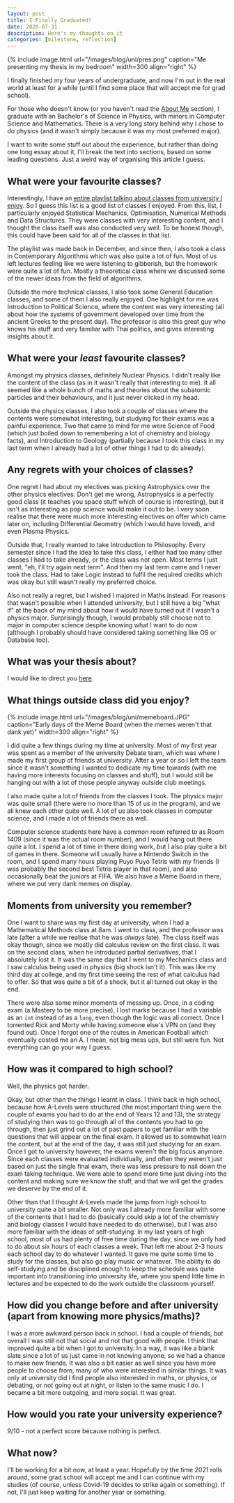 ```yaml
---
layout: post
title: I Finally Graduated!
date: 2020-07-31
description: Here's my thoughts on it
categories: [milestone, reflection]
---
```

{% include image.html url="/images/blog/uni/pres.png" caption="Me presenting my thesis in my bedroom" width=300 align="right" %}

I finally finished my four years of undergraduate, and now I'm out in the real world at least for a while (until I find some place that will accept me for grad school).

For those who doesn't know (or you haven't read the <a href="/about">About Me</a> section), I graduate with an Bachelor's of Science in Physics, with minors in Computer Science and Mathematics. There is a very long story behind why I chose to do physics (and it wasn't simply because it was my most preferred major).

I want to write some stuff out about the experience, but rather than doing one long essay about it, I'll break the text into sections, based on some leading questions. Just a weird way of organising this article I guess.

## What were your favourite classes?

Interestingly, I have an <a href="https://www.youtube.com/playlist?list=PLBzCYlA4J3e58YH6o73Na3EeVDIO4Y5zO">entire playlist talking about classes from university I enjoy</a>. So I guess this list is a good list of classes I enjoyed. From this, list, I particularly enjoyed Statistical Mechanics, Optimisation, Numerical Methods and Data Structures. They were classes with very interesting content, and I thought the class itself was also conducted very well. To be honest though, this could have been said for all of the classes in that list.

The playlist was made back in December, and since then, I also took a class in Contemporary Algorithms which was also quite a lot of fun. Most of us left lectures feeling like we were listening to gibberish, but the homework were quite a lot of fun. Mostly a theoretical class where we discussed some of the newer ideas from the field of algorithms.

Outside the more technical classes, I also took some General Education classes, and some of them I also really enjoyed. One highlight for me was Introduction to Political Science, where the content was very interesting (all about how the systems of government developed over time from the ancient Greeks to the present day). The professor is also this great guy who knows his stuff and very familiar with Thai politics, and gives interesting insights about it.

## What were your _least_ favourite classes?

Amongst my physics classes, definitely Nuclear Physics. I didn't really like the content of the class (as in it wasn't really that interesting to me). It all seemed like a whole bunch of maths and theories about the subatomic particles and their behaviours, and it just never clicked in my head.

Outside the physics classes, I also took a couple of classes where the contents were somewhat interesting, but studying for their exams was a painful experience. Two that came to mind for me were Science of Food (which just boiled down to remembering a lot of chemistry and biology facts), and Introduction to Geology (partially because I took this class in my last term when I already had a lot of other things I had to do already).

## Any regrets with your choices of classes?

One regret I had about my electives was picking Astrophysics over the other physics electives. Don't get me wrong, Astrophysics is a perfectly good class (it teaches you space stuff which of course is interesting), but it isn't as interesting as pop science would make it out to be. I very soon realise that there were much more interesting electives on offer which came later on, including Differential Geometry (which I would have loved), and even Plasma Physics.

Outside that, I really wanted to take Introduction to Philosophy. Every semester since I had the idea to take this class, I either had too many other classes I had to take already, or the class was not open. Most terms I just went, "eh, I'll try again next term". And then my last term came and I never took the class. Had to take Logic instead to fulfil the required credits which was okay but still wasn't really my preferred choice.

Also not really a regret, but I wished I majored in Maths instead. For reasons that wasn't possible when I attended university, but I still have a big "what if" at the back of my mind about how it would have turned out if I wasn't a physics major. Surprisingly though, I would probably still choose not to major in computer science despite knowing what I want to do now (although I probably should have considered taking something like OS or Database too).

## What was your thesis about?

I would like to direct you <a href="/projects/thesis">here</a>.

## What things outside class did you enjoy?

{% include image.html url="/images/blog/uni/memeboard.JPG" caption="Early days of the Meme Board (when the memes weren't that dank yet)" width=300 align="right" %}

I did quite a few things during my time at university. Most of my first year was spent as a member of the university Debate team, which was where I made my first group of friends at university. After a year or so I left the team since it wasn't something I wanted to dedicate my time towards (with me having more interests focusing on classes and stuff), but I would still be hanging out with a lot of those people anyway outside club meetings.

I also made quite a lot of friends from the classes I took. The physics major was quite small (there were no more than 15 of us in the program), and we all knew each other quite well. A lot of us also took classes in computer science, and I made a lot of friends there as well.

Computer science students here have a common room referred to as Room 1409 (since it was the actual room number), and I would hang out there quite a lot. I spend a lot of time in there doing work, but I also play quite a bit of games in there. Someone will usually have a Nintendo Switch in the room, and I spend many hours playing Puyo Puyo Tetris with my friends (I was probably the second best Tetris player in that room), and also occasionally beat the juniors at FIFA. We also have a Meme Board in there, where we put very dank memes on display.

## Moments from university you remember?

One I want to share was my first day at university, when I had a Mathematical Methods class at 8am. I went to class, and the professor was late (after a while we realise that he was _always_ late). The class itself was okay though, since we mostly did calculus review on the first class. It was on the second class, when he introduced partial derivatives, that I absolutely lost it. It was the same day that I went to my Mechanics class and I saw calculus being used in physics (big shock isn't it). This was like my third day at college, and my first time seeing the rest of what calculus had to offer. So that was quite a bit of a shock, but it all turned out okay in the end.

There were also some minor moments of messing up. Once, in a coding exam (a Mastery to be more precise), I lost marks because I had a variable as an `int` instead of as a `long`, even though the logic was all correct. Once I torrented Rick and Morty while having someone else's VPN on (and they found out). Once I forgot one of the routes in American Football which eventually costed me an A. I mean, not big mess ups, but still were fun. Not everything can go your way I guess.

## How was it compared to high school?

Well, the physics got harder.

Okay, but other than the things I learnt in class. I think back in high school, because how A-Levels were structured (the most important thing were the couple of exams you had to do at the end of Years 12 and 13), the strategy of studying then was to go through all of the contents you had to go through, then just grind out a lot of past papers to get familiar with the questions that will appear on the final exam. It allowed us to somewhat learn the content, but at the end of the day, it was still just studying for an exam. Once I got to university however, the exams weren't the big focus anymore. Since each classes were evaluated individually, and often they weren't just based on just the single final exam, there was less pressure to nail down the exam taking technique. We were able to spend more time just diving into the content and making sure we know the stuff, and that we will get the grades we deserve by the end of it.

Other than that I thought A-Levels made the jump from high school to university quite a bit smaller. Not only was I already more familiar with some of the contents that I had to do (basically could skip a lot of the chemistry and biology classes I would have needed to do otherwise), but I was also more familiar with the ideas of self-studying. In my last years of high school, most of us had plenty of free time during the day, since we only had to do about six hours of each classes a week. That left me about 2-3 hours each school day to do whatever I wanted. It gave me quite some time to study for the classes, but also go play music or whatever. The ability to do self-studying and be disciplined enough to keep the schedule was quite important into transitioning into university life, where you spend little time in lectures and be expected to do the work outside the classroom yourself.

## How did you change before and after university (apart from knowing more physics/maths)?

I was a more awkward person back in school. I had a couple of friends, but overall I was still not that social and not that good with people. I think that improved quite a bit when I got to university. In a way, it was like a blank slate since a lot of us just came in not knowing anyone, so we had a chance to make new friends. It was also a bit easier as well since you have more people to choose from, many of who were interested in similar things. It was only at university did I find people also interested in maths, or physics, or debating, or not going out at night, or listen to the same music I do. I became a bit more outgoing, and more social. It was great.

## How would you rate your university experience?

9/10 - not a perfect score because nothing is perfect.

## What now?

I'll be working for a bit now, at least a year. Hopefully by the time 2021 rolls around, some grad school will accept me and I can continue with my studies (of course, unless Covid-19 decides to strike again or something). If not, I'll just keep waiting for another year or something.
